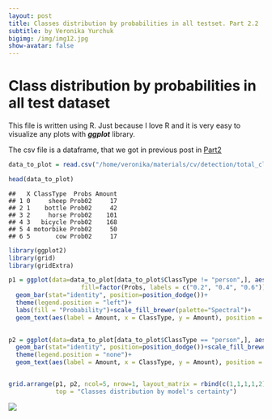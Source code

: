 ```yaml
---
layout: post
title: Classes distribution by probabilities in all testset. Part 2.2
subtitle: by Veronika Yurchuk
bigimg: /img/img12.jpg
show-avatar: false
---
```



Class distribution by probabilities in all test dataset
================

This file is written using R. Just because I love R and it is very easy to visualize any plots with ***ggplot*** library.

The csv file is a dataframe, that we got in previous post in [Part2](ngxsns)

``` r
data_to_plot = read.csv("/home/veronika/materials/cv/detection/total_classes.csv")

head(data_to_plot)
```

    ##   X ClassType  Probs Amount
    ## 1 0     sheep Prob02     17
    ## 2 1    bottle Prob02     42
    ## 3 2     horse Prob02    101
    ## 4 3   bicycle Prob02    168
    ## 5 4 motorbike Prob02     50
    ## 6 5       cow Prob02     17

``` r
library(ggplot2)
library(grid)
library(gridExtra)

p1 = ggplot(data=data_to_plot[data_to_plot$ClassType != "person",], aes(x=ClassType, y=Amount, 
                    fill=factor(Probs, labels = c("0.2", "0.4", "0.6")))) +
  geom_bar(stat="identity", position=position_dodge())+
  theme(legend.position = "left")+
  labs(fill = "Probability")+scale_fill_brewer(palette="Spectral")+
  geom_text(aes(label = Amount, x = ClassType, y = Amount), position = position_dodge(width = 0.8), vjust = -0.6)
  

p2 = ggplot(data=data_to_plot[data_to_plot$ClassType == "person",], aes(x=ClassType, y=Amount, fill=Probs)) +
  geom_bar(stat="identity", position=position_dodge())+scale_fill_brewer(palette="Spectral")+
  theme(legend.position = "none")+
  geom_text(aes(label = Amount, x = ClassType, y = Amount), position = position_dodge(width = 0.8), vjust = -0.6)


grid.arrange(p1, p2, ncol=5, nrow=1, layout_matrix = rbind(c(1,1,1,1,2)),
             top = "Classes distribution by model's certainty")
```

![](/img/post3/probs_distr.png)
